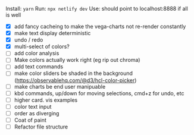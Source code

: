 Install: `yarn`
Run: `npx netlify dev`
Use: should point to localhost:8888 if all is well

- [x] add fancy cacheing to make the vega-charts not re-render constantly
- [x] make text display deterministic
- [x] undo / redo
- [x] multi-select of colors?
- [ ] add color analysis
- [ ] Make colors actually work right (eg rip out chroma)
- [ ] add text commands
- [ ] make color sliders be shaded in the background (https://observablehq.com/@d3/hcl-color-picker)
- [ ] make charts be end user manipuable
- [ ] kbd commands, up/down for moving selections, cmd+z for undo, etc
- [ ] higher card. vis examples
- [ ] color text input
- [ ] order as diverging
- [ ] Coat of paint
- [ ] Refactor file structure
